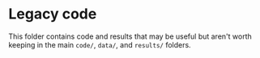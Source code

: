 # Legacy code

This folder contains code and results that may be useful but aren't worth keeping in the main `code/`, `data/`, and `results/` folders.
